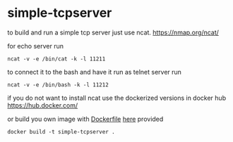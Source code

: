 # simple-tcpserver

to build and run a simple tcp server just use ncat. https://nmap.org/ncat/

for echo server run

	ncat -v -e /bin/cat -k -l 11211

to connect it to the bash and have it run as telnet server run

	ncat -v -e /bin/bash -k -l 11212

if you do not want to install ncat use the dockerized versions in docker hub https://hub.docker.com/

or build you own image with [Dockerfile](./docker/Dockerfile) [here](./docker) provided

	docker build -t simple-tcpserver . 
